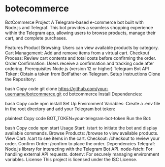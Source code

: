 # botecommerce
BotCommerce Project
A Telegram-based e-commerce bot built with Node.js and Telegraf. This bot provides a seamless shopping experience within the Telegram app, allowing users to browse products, manage their cart, and complete purchases.

Features
Product Browsing: Users can view available products by category.
Cart Management: Add and remove items from a virtual cart.
Checkout Process: Review cart contents and total costs before confirming the order.
Order Confirmation: Users receive a confirmation and tracking code after ordering.
Prerequisites
Node.js (version 12 or higher)
Telegram Bot API Token: Obtain a token from BotFather on Telegram.
Setup Instructions
Clone the Repository:

bash
Copy code
git clone https://github.com/your-username/botcommerce.git
cd botcommerce
Install Dependencies:

bash
Copy code
npm install
Set Up Environment Variables: Create a .env file in the root directory and add your Telegram bot token:

plaintext
Copy code
BOT_TOKEN=your-telegram-bot-token
Run the Bot:

bash
Copy code
npm start
Usage
Start: /start to initiate the bot and display available commands.
Browse Products: /browse to view available products.
View Cart: /cart to see items in the cart.
Checkout: /checkout to review your order.
Confirm Order: /confirm to place the order.
Dependencies
Telegraf: Node.js library for interacting with the Telegram Bot API.
node-fetch: For handling external API requests.
dotenv: For securely managing environment variables.
License
This project is licensed under the ISC License.

